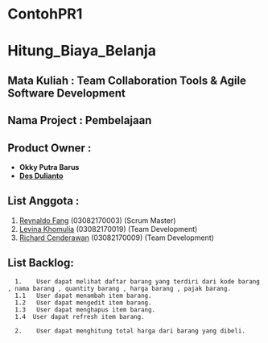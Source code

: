 # ContohPR1
# Hitung_Biaya_Belanja

## Mata Kuliah : **Team Collaboration Tools & Agile Software Development**

## **Nama Project : Pembelajaan**

## Product Owner : 
- **Okky Putra Barus** 
- **[Des Dulianto](https://github.com/desdulianto)**


## List Anggota :
1. [Reynaldo Fang](https://github.com/reynaldokorn) (03082170003) (Scrum Master)
2. [Levina Khomulia](https://github.com/LevinaKhomulia) (03082170019) (Team Development)
3. [Richard Cenderawan](https://github.com/richardcenderawan) (03082170009) (Team Development)

## List Backlog:
```
  1.	User dapat melihat daftar barang yang terdiri dari kode barang , nama barang , quantity barang , harga barang , pajak barang.
  1.1	User dapat menambah item barang.
  1.2	User dapat mengedit item barang.
  1.3	User dapat menghapus item barang.
  1.4  User dapat refresh item barang.

  2.	User dapat menghitung total harga dari barang yang dibeli.

```


